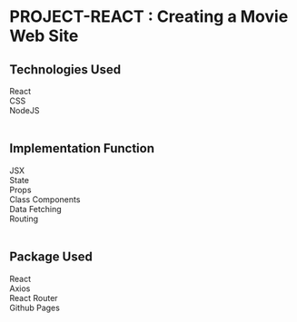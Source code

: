 # PROJECT-REACT : Creating a Movie Web Site

<h2>Technologies Used</h2>
React
<br>
CSS
<br>
NodeJS
<br>
<br>


<h2>Implementation Function</h2>
JSX
<br>
State
<br>
Props
<br>
Class Components
<br>
Data Fetching
<br>
Routing
<br>
<br>


<h2>Package Used</h2>
React
<br>
Axios
<br>
React Router
<br>
Github Pages
<br>
<br>
